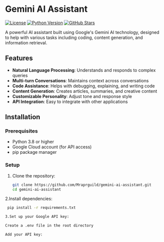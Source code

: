 # Gemini AI Assistant

[![License](https://img.shields.io/badge/License-MIT-blue.svg)](https://opensource.org/licenses/MIT)
[![Python Version](https://img.shields.io/badge/Python-3.8%2B-blue)](https://python.org)
[![GitHub Stars](https://img.shields.io/github/stars/Mraprguild/gemini-ai-assistant?style=social)](https://github.com/Mraprguild/gemini-ai-assistant)

A powerful AI assistant built using Google's Gemini AI technology, designed to help with various tasks including coding, content generation, and information retrieval.

## Features

- **Natural Language Processing**: Understands and responds to complex queries
- **Multi-turn Conversations**: Maintains context across conversations
- **Code Assistance**: Helps with debugging, explaining, and writing code
- **Content Generation**: Creates articles, summaries, and creative content
- **Customizable Personality**: Adjust tone and response style
- **API Integration**: Easy to integrate with other applications

## Installation

### Prerequisites
- Python 3.8 or higher
- Google Cloud account (for API access)
- pip package manager

### Setup

1. Clone the repository:
   ```bash
   git clone https://github.com/Mraprguild/gemini-ai-assistant.git
   cd gemini-ai-assistant
2.Install dependencies:
```bash 
 pip install -r requirements.txt

3.Set up your Google API key:

Create a .env file in the root directory

Add your API key:
